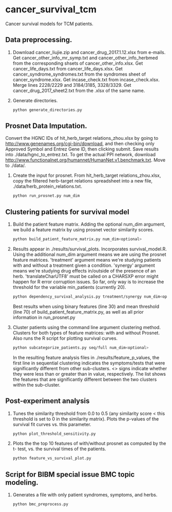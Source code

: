 # cancer_survival_tcm
Cancer survival models for TCM patients.


## Data preprocessing.

1.  Download cancer_liujie.zip and cancer_drug_2017.1.12.xlsx from e-mails.
    Get cancer_other_info_mr_symp.txt and cancer_other_info_herbmed from the
    corresponding shsets of cancer_other_info.xlsx.
    Get cancer_life_days.txt from cancer_life_days.xlsx.
    Get cancer_syndrome_syndromes.txt from the syndromes sheet of cancer_syndrome.xlsx.
    Get incase_check.txt from incase_check.xlsx. Merge lines 2228/2229 and 3184/3185, 3328/3329.
    Get cancer_drug_2017_sheet2.txt from the .xlsx of the same name.

2.  Generate directories.
    
    ```bash
    python generate_directories.py
    ```

## Prosnet Data Imputation.
Convert the HGNC IDs of hit_herb_target relations_zhou.xlsx by going to
http://www.genenames.org/cgi-bin/download, and then checking only Approved Symbol and Entrez Gene ID, then clicking submit. Save results into ./data/hgnc_to_entrez.txt.
To get the actual PPI network, download http://www.functionalnet.org/humannet/HumanNet.v1.benchmark.txt. Move to ./data/.

1.  Create the input for prosnet. From hit_herb_target relations_zhou.xlsx, 
    copy the filtered herb-target relations spreadsheet into a new file,
    ./data/herb_protein_relations.txt.

    ```bash
    python run_prosnet.py num_dim
    ```

## Clustering patients for survival model
1.  Build the patient feature matrix. Adding the optional num_dim argument, we
    build a feature matrix by using prosnet vector similarity scores.

    ```bash
    python build_patient_feature_matrix.py num_dim<optional>
    ```

2.  Results appear in ./results/survival_plots. Incorporates survival_model.R.
    Using the additional num_dim argument means we are using the prosnet
    feature matrices. 'treatment' argument means we're studying patients with
    and without a treatment given a condition. 'synergy' argument means we're
    studying drug effects in/outside of the presence of an herb.
    'translateCharUTF8' must be called on a CHARSXP error might happen for
    R error corruption issues. So far, only way is to increase the threshold
    for the variable min_patients (currently 20).

    ```bash
    python dependency_survival_analysis.py treatment/synergy num_dim<optional>
    ```

    Best results when using binary features (line 30) and mean threshold (line 70) of build_patient_feature_matrix.py, as well as all prior information in run_prosnet.py

3.  Cluster patients using the command line argument clustering method. Clusters
    for both types of feature matrices: with and without Prosnet. Also runs the
    R script for plotting survival curves.
    
    ```bash
    python subcategorize_patients.py seq/full num_dim<optional>
    ```

    In the resulting feature analysis files in ./results/feature_p_values,
    the first line in sequential clustering indicates the symptoms/tests that
    were significantly different from other sub-clusters. <> signs indicate
    whether they were less than or greater than in value, respectively. The
    list shows the features that are significantly different between the two
    clusters within the sub-cluster.

## Post-experiment analysis

1.  Tunes the similarity threshold from 0.0 to 0.5 (any similarity score < this
    threshold is set to 0 in the similarity matrix). Plots the p-values of the
    survival fit curves vs. this parameter.

    ```bash
    python plot_threshold_sensitivity.py
    ```

2.  Plots the the top 10 features of with/without prosnet as computed by the t-
    test, vs. the survival times of the patients.

    ```bash
    python feature_vs_survival_plot.py
    ```

## Script for BIBM special issue BMC topic modeling.

1.  Generates a file with only patient syndromes, symptoms, and herbs.
    ```bash
    python bmc_preprocess.py
    ```